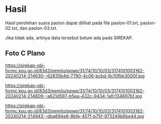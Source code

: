 # Hasil

Hasil perolehan suara paslon dapat dilihat pada file paslon-01.txt, paslon-02.txt, dan paslon-03.txt.

Jika tidak ada, artinya data tersebut belum ada pada SIREKAP.

## Foto C Plano

https://sirekap-obj-formc.kpu.go.id/83d3/pemilu/ppwp/31/74/10/10/03/3174101003162-20240214-214630--62835b4d-7790-4c06-bcbd-9c10fbb3000f.jpg

https://sirekap-obj-formc.kpu.go.id/83d3/pemilu/ppwp/31/74/10/10/03/3174101003162-20240214-214809--a621d597-b5ea-432c-9434-1afc134697b1.jpg

https://sirekap-obj-formc.kpu.go.id/83d3/pemilu/ppwp/31/74/10/10/03/3174101003162-20240214-214943--dba694e8-8bfe-457f-b75f-973249b6be44.jpg

